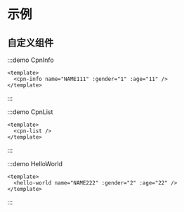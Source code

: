 # 示例

## 自定义组件

:::demo CpnInfo

```vue
<template>
  <cpn-info name="NAME111" :gender="1" :age="11" />
</template>
```

:::

:::demo CpnList

```vue
<template>
  <cpn-list />
</template>
```

:::

:::demo HelloWorld

```vue
<template>
  <hello-world name="NAME222" :gender="2" :age="22" />
</template>
```

:::
